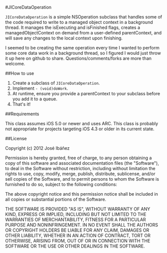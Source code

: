 #JICoreDataOperation

`JICoreDataOperation` is a simple NSOperation subclass that handles some of the code required to write to a managed object context in a background thread.  It manages the isExecuting and isFinished flags, creates a managedObjectContext on demand from a user-defined parentContext, and will save any changes to the local context upon finishing.

I seemed to be creating the same operation every time I wanted to perform some core data work in a background thread, so I figured I would just throw it up here on github to share.  Questions/comments/forks are more than welcome.

##How to use

1. Create a subclass of `JICoreDataOperation`.
2. Implement `- (void)doWork`.
3. At runtime, ensure you provide a parentContext to your subclass before you add it to a queue.
4. That's it!

##Requirements

This class assumes iOS 5.0 or newer and uses ARC.  This class is probably not appropriate for projects targeting iOS 4.3 or older in its current state.

##License

Copyright (c) 2012 José Ibáñez

Permission is hereby granted, free of charge, to any person obtaining a copy of this software and associated documentation files (the "Software"), to deal in the Software without restriction, including without limitation the rights to use, copy, modify, merge, publish, distribute, sublicense, and/or sell copies of the Software, and to permit persons to whom the Software is furnished to do so, subject to the following conditions:

The above copyright notice and this permission notice shall be included in all copies or substantial portions of the Software.

THE SOFTWARE IS PROVIDED "AS IS", WITHOUT WARRANTY OF ANY KIND, EXPRESS OR IMPLIED, INCLUDING BUT NOT LIMITED TO THE WARRANTIES OF MERCHANTABILITY, FITNESS FOR A PARTICULAR PURPOSE AND NONINFRINGEMENT. IN NO EVENT SHALL THE AUTHORS OR COPYRIGHT HOLDERS BE LIABLE FOR ANY CLAIM, DAMAGES OR OTHER LIABILITY, WHETHER IN AN ACTION OF CONTRACT, TORT OR OTHERWISE, ARISING FROM, OUT OF OR IN CONNECTION WITH THE SOFTWARE OR THE USE OR OTHER DEALINGS IN THE SOFTWARE.
